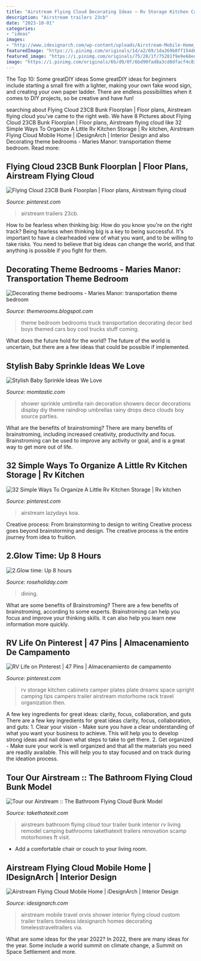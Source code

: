 ```yaml
---
title: "Airstream Flying Cloud Decorating Ideas ~ Rv Storage Kitchen Cabinets Camper Plates Plate Dreams Space Upright Camping Tips Campers Trailer Airstream Motorhome Rack Travel Organization Then"
description: "Airstream trailers 23cb"
date: "2023-10-01"
categories:
- "ideas"
images:
- "http://www.idesignarch.com/wp-content/uploads/Airstream-Mobile-Home_9.jpg"
featuredImage: "https://i.pinimg.com/originals/1d/a2/69/1da269b8ff154d6dfecd16d0efa605ba.png"
featured_image: "https://i.pinimg.com/originals/75/28/1f/75281f9e9e68ed866199a8f384952011.jpg"
image: "https://i.pinimg.com/originals/6b/d9/0f/6bd90fad8a3cd0dfacf4c0395f137518.jpg"
---
```



The Top 10: Some greatDIY ideas
Some greatDIY ideas for beginners include starting a small fire with a lighter, making your own fake wood sign, and creating your own paper ladder. There are endless possibilities when it comes to DIY projects, so be creative and have fun!

	

		
searching about Flying Cloud 23CB Bunk Floorplan | Floor plans, Airstream flying cloud you've came to the right web. We have 8 Pictures about Flying Cloud 23CB Bunk Floorplan | Floor plans, Airstream flying cloud like 32 Simple Ways To Organize A Little Rv Kitchen Storage | Rv kitchen, Airstream Flying Cloud Mobile Home | iDesignArch | Interior Design and also Decorating theme bedrooms - Maries Manor: transportation theme bedroom. Read more:
		
    
## Flying Cloud 23CB Bunk Floorplan | Floor Plans, Airstream Flying Cloud

<img loading=lazy src="https://i.pinimg.com/originals/1d/a2/69/1da269b8ff154d6dfecd16d0efa605ba.png" onerror="this.onerror=null;this.src='https://tse4.mm.bing.net/th?id=OIP.YWRfuReAUoGMl14umDq4kQHaCl&amp;pid=15.1';" alt="Flying Cloud 23CB Bunk Floorplan | Floor plans, Airstream flying cloud">

_Source: pinterest.com_

>airstream trailers 23cb. 

	

How to be fearless when thinking big: How do you know you're on the right track?
Being fearless when thinking big is a key to being successful. It's important to have a clearheaded view of what you want, and to be willing to take risks. You need to believe that big ideas can change the world, and that anything is possible if you fight for them.

    
## Decorating Theme Bedrooms - Maries Manor: Transportation Theme Bedroom

<img loading=lazy src="https://3.bp.blogspot.com/-WBkJrG_Br3U/UyGktKZMrkI/AAAAAAAASPY/N9Yov0FwMdY/s1600/truck+theme+bedrooms-transportation+theme+bedroom+decorating+ideas.jpg" onerror="this.onerror=null;this.src='https://tse3.mm.bing.net/th?id=OIP.1nJ5cUfLN6GNbOm6ajuk2QHaIn&amp;pid=15.1';" alt="Decorating theme bedrooms - Maries Manor: transportation theme bedroom">

_Source: themerooms.blogspot.com_

>theme bedroom bedrooms truck transportation decorating decor bed boys themed cars boy cool trucks stuff coming. 

	

What does the future hold for the world?
The future of the world is uncertain, but there are a few ideas that could be possible if implemented.

    
## Stylish Baby Sprinkle Ideas We Love

<img loading=lazy src="http://cdn3-www.momtastic.com/assets/uploads/gallery/15-stylish-baby-sprinkle-ideas/baby-sprinkle-party-decor-ideas-15-umbrella-rain-tissue-pom-clouds.jpg" onerror="this.onerror=null;this.src='https://tse2.mm.bing.net/th?id=OIP.kf94pVEKlshVWfNrIFE8LQHaLH&amp;pid=15.1';" alt="Stylish Baby Sprinkle Ideas We Love">

_Source: momtastic.com_

>shower sprinkle umbrella rain decoration showers decor decorations display diy theme raindrop umbrellas rainy drops deco clouds boy source parties. 

	

What are the benefits of brainstroming?
There are many benefits of brainstroming, including increased creativity, productivity and focus. Brainstroming can be used to improve any activity or goal, and is a great way to get more out of life.

    
## 32 Simple Ways To Organize A Little Rv Kitchen Storage | Rv Kitchen

<img loading=lazy src="https://i.pinimg.com/originals/75/28/1f/75281f9e9e68ed866199a8f384952011.jpg" onerror="this.onerror=null;this.src='https://tse1.mm.bing.net/th?id=OIP.xrA5TKsbnxj7StJFXgbkvQHaFh&amp;pid=15.1';" alt="32 Simple Ways To Organize A Little Rv Kitchen Storage | Rv kitchen">

_Source: pinterest.com_

>airstream lazydays koa. 

	

Creative process: From brainstorming to design to writing
Creative process goes beyond brainstorming and design. The creative process is the entire journey from idea to fruition.

    
## 2.Glow Time: Up 8 Hours

<img loading=lazy src="http://www.roseholiday.com/upload/EditorFiles/20101111004443606.jpg" onerror="this.onerror=null;this.src='https://tse1.mm.bing.net/th?id=OIP.uBgodTrgyXqrYotifAWpcQAAAA&amp;pid=15.1';" alt="2.Glow time: Up 8 hours">

_Source: roseholiday.com_

>dining. 

	

What are some benefits of Brainstroming?
There are a few benefits of brainstroming, according to some experts. Brainstroming can help you focus and improve your thinking skills. It can also help you learn new information more quickly.

    
## RV Life On Pinterest | 47 Pins | Almacenamiento De Campamento

<img loading=lazy src="https://i.pinimg.com/originals/6b/d9/0f/6bd90fad8a3cd0dfacf4c0395f137518.jpg" onerror="this.onerror=null;this.src='https://tse4.mm.bing.net/th?id=OIP.iBRlM4R7bMYrU0_erUvKAgHaFj&amp;pid=15.1';" alt="RV Life on Pinterest | 47 Pins | Almacenamiento de campamento">

_Source: pinterest.com_

>rv storage kitchen cabinets camper plates plate dreams space upright camping tips campers trailer airstream motorhome rack travel organization then. 

	

A few key ingredients for great ideas: clarity, focus, collaboration, and guts
There are a few key ingredients for great ideas clarity, focus, collaboration, and guts: 1. Clear your vision - Make sure you have a clear understanding of what you want your business to achieve. This will help you to develop strong ideas and nail down what steps to take to get there.
2. Get organized - Make sure your work is well organized and that all the materials you need are readily available. This will help you to stay focused and on track during the ideation process.

    
## Tour Our Airstream :: The Bathroom Flying Cloud Bunk Model

<img loading=lazy src="http://www.takethatexit.com/wp-content/uploads/2016/01/Airstream-Flying-Cloud-2015-bathroom-tour.jpg" onerror="this.onerror=null;this.src='https://tse3.mm.bing.net/th?id=OIP.Mc9XYqmRE4JsRK3DerqwuAHaLL&amp;pid=15.1';" alt="Tour our Airstream :: The Bathroom Flying Cloud Bunk Model">

_Source: takethatexit.com_

>airstream bathroom flying cloud tour trailer bunk interior rv living remodel camping bathrooms takethatexit trailers renovation scamp motorhomes ft visit. 

	

- Add a comfortable chair or couch to your living room.

    
## Airstream Flying Cloud Mobile Home | IDesignArch | Interior Design

<img loading=lazy src="http://www.idesignarch.com/wp-content/uploads/Airstream-Mobile-Home_9.jpg" onerror="this.onerror=null;this.src='https://tse4.mm.bing.net/th?id=OIP.dm8OhS1u_PVPuDDxY3HooAHaLH&amp;pid=15.1';" alt="Airstream Flying Cloud Mobile Home | iDesignArch | Interior Design">

_Source: idesignarch.com_

>airstream mobile travel orvis shower interior flying cloud custom trailer trailers timeless idesignarch homes decorating timelesstraveltrailers via. 

	

What are some ideas for the year 2022?
In 2022, there are many ideas for the year. Some include a world summit on climate change, a Summit on Space Settlement and more.

